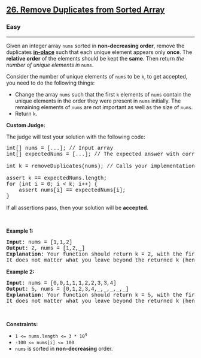 <h2><a href="https://leetcode.com/problems/remove-duplicates-from-sorted-array/">26. Remove Duplicates from Sorted Array</a></h2><h3>Easy</h3><hr><div><p>Given an integer array <code style="font-family: monospace, Bangla139, sans-serif;">nums</code> sorted in <strong>non-decreasing order</strong>, remove the duplicates <a href="https://en.wikipedia.org/wiki/In-place_algorithm" target="_blank"><strong>in-place</strong></a> such that each unique element appears only <strong>once</strong>. The <strong>relative order</strong> of the elements should be kept the <strong>same</strong>. Then return <em>the number of unique elements in </em><code style="font-family: monospace, Bangla139, sans-serif;">nums</code>.</p>

<p>Consider the number of unique elements of <code style="font-family: monospace, Bangla139, sans-serif;">nums</code> to be <code style="font-family: monospace, Bangla139, sans-serif;">k</code>, to get accepted, you need to do the following things:</p>

<ul>
	<li>Change the array <code style="font-family: monospace, Bangla139, sans-serif;">nums</code> such that the first <code style="font-family: monospace, Bangla139, sans-serif;">k</code> elements of <code style="font-family: monospace, Bangla139, sans-serif;">nums</code> contain the unique elements in the order they were present in <code style="font-family: monospace, Bangla139, sans-serif;">nums</code> initially. The remaining elements of <code style="font-family: monospace, Bangla139, sans-serif;">nums</code> are not important as well as the size of <code style="font-family: monospace, Bangla139, sans-serif;">nums</code>.</li>
	<li>Return <code style="font-family: monospace, Bangla139, sans-serif;">k</code>.</li>
</ul>

<p><strong>Custom Judge:</strong></p>

<p>The judge will test your solution with the following code:</p>

<pre style="font-family: SFMono-Regular, Consolas, &quot;Liberation Mono&quot;, Menlo, Courier, monospace, Bangla139, sans-serif;">int[] nums = [...]; // Input array
int[] expectedNums = [...]; // The expected answer with correct length

int k = removeDuplicates(nums); // Calls your implementation

assert k == expectedNums.length;
for (int i = 0; i &lt; k; i++) {
    assert nums[i] == expectedNums[i];
}
</pre>

<p>If all assertions pass, then your solution will be <strong>accepted</strong>.</p>

<p>&nbsp;</p>
<p><strong class="example">Example 1:</strong></p>

<pre style="font-family: SFMono-Regular, Consolas, &quot;Liberation Mono&quot;, Menlo, Courier, monospace, Bangla139, sans-serif;"><strong>Input:</strong> nums = [1,1,2]
<strong>Output:</strong> 2, nums = [1,2,_]
<strong>Explanation:</strong> Your function should return k = 2, with the first two elements of nums being 1 and 2 respectively.
It does not matter what you leave beyond the returned k (hence they are underscores).
</pre>

<p><strong class="example">Example 2:</strong></p>

<pre style="font-family: SFMono-Regular, Consolas, &quot;Liberation Mono&quot;, Menlo, Courier, monospace, Bangla139, sans-serif;"><strong>Input:</strong> nums = [0,0,1,1,1,2,2,3,3,4]
<strong>Output:</strong> 5, nums = [0,1,2,3,4,_,_,_,_,_]
<strong>Explanation:</strong> Your function should return k = 5, with the first five elements of nums being 0, 1, 2, 3, and 4 respectively.
It does not matter what you leave beyond the returned k (hence they are underscores).
</pre>

<p>&nbsp;</p>
<p><strong>Constraints:</strong></p>

<ul>
	<li><code style="font-family: monospace, Bangla139, sans-serif;">1 &lt;= nums.length &lt;= 3 * 10<sup>4</sup></code></li>
	<li><code style="font-family: monospace, Bangla139, sans-serif;">-100 &lt;= nums[i] &lt;= 100</code></li>
	<li><code style="font-family: monospace, Bangla139, sans-serif;">nums</code> is sorted in <strong>non-decreasing</strong> order.</li>
</ul>
</div>